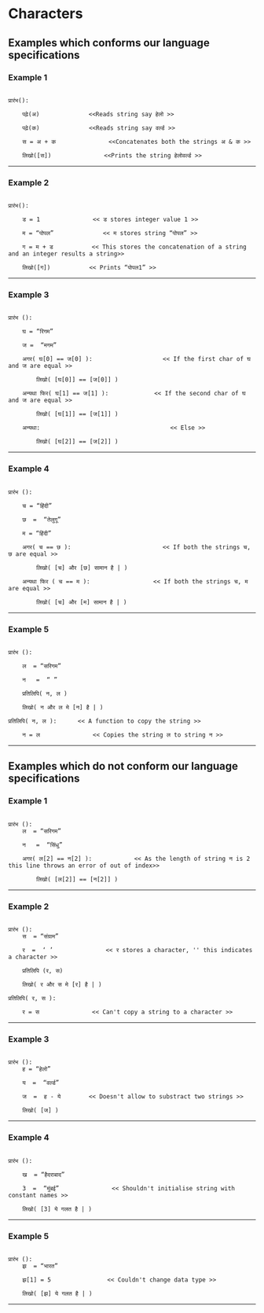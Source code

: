 # Characters

## Examples which conforms our language specifications

### Example 1
```

प्रारंभ():

	पढ़े(अ)				<<Reads string say हेलो >>

	पढ़े(क)				<<Reads string say वर्ल्ड >>

	स = अ + क				<<Concatenates both the strings अ & क >>

	लिखो([स])				<<Prints the string हेलोवर्ल्ड >>

```
------------------------------------------------------------------------------

### Example 2
```

प्रारंभ():

	ड = 1				<< ड stores integer value 1 >>

	म = “पोपल”				<< म stores string “पोपल” >>

	ग = म + ड			<< This stores the concatenation of a string and an integer results a string>>

	लिखो([ग])			<< Prints “पोपल1” >>

```
--------------------------------------------------------------------------------

### Example 3
```

प्रारंभ ():

	घ = “रिगम”

	ज =  “मगम”

	अगर( घ[0] == ज[0] ):					<< If the first char of घ and ज are equal >>

		लिखो( [घ[0]] == [ज[0]] )

	अन्यथा फिर( घ[1] == ज[1] ):				<< If the second char of घ and ज are equal >>

		लिखो( [घ[1]] == [ज[1]] )

	अन्यथा:										<< Else >>

		लिखो( [घ[2]] == [ज[2]] )

```
--------------------------------------------------------------------------------------

### Example 4
```

प्रारंभ ():

	च = “हिंदी”

	छ  =  “तेलुगू”

	म = “हिंदी”

	अगर( च == छ ):							<< If both the strings च, छ are equal >>

		लिखो( [च] और [छ] सामान है | )

	अन्यथा फिर ( च == म ):					<< If both the strings च, म are equal >>

		लिखो( [च] और [म] सामान है | )

```
--------------------------------------------------------------------------------------

### Example 5
```

प्रारंभ ():

	ल  = “सरिगम”

	न   =  “ ”
	
	प्रतिलिपि( न, ल )

	लिखो( न और ल मे [न] है | )

प्रतिलिपि( न, ल ):		<< A function to copy the string >>

	न = ल 				<< Copies the string ल to string न >>

```
--------------------------------------------------------------------------------------


## Examples which do not conform our language specifications

### Example 1
```

प्रारंभ ():
	ल  = “सरिगम”

	न   =  “सिंधु”

	अगर( ल[2] == न[2] ):			<< As the length of string न is 2 this line throws an error of out of index>>

		लिखो( [ल[2]] == [न[2]] )

```
--------------------------------------------------------------------------------------

### Example 2
```

प्रारंभ ():
	स  = “संग्राम”

	र  =  ‘ ’				<< र stores a character, '' this indicates a character >>
	
	प्रतिलिपि (र, स)

	लिखो( र और स मे [र] है | )

प्रतिलिपि( र, स ):

	र = स 				<< Can't copy a string to a character >>

```
---------------------------------------------------------------------------------------

### Example 3
```

प्रारंभ ():
	ह = “हेलो”

	य  =  “वर्ल्ड”

	ज  =  ह - ये 		<< Doesn't allow to substract two strings >>

	लिखो( [ज] )

```
--------------------------------------------------------------------------------------

### Example 4
```

प्रारंभ ():

	ख  = “हैदराबाद”

	3  =  “मुंबई”				<< Shouldn't initialise string with constant names >>

	लिखो( [3] ये गलत है | )

```
---------------------------------------------------------------------------------------

### Example 5
```

प्रारंभ ():
	झ  = “भारत”

	झ[1] = 5				<< Couldn't change data type >>

	लिखो( [झ] ये गलत है | )

```
----------------------------------------------------------------------------------------